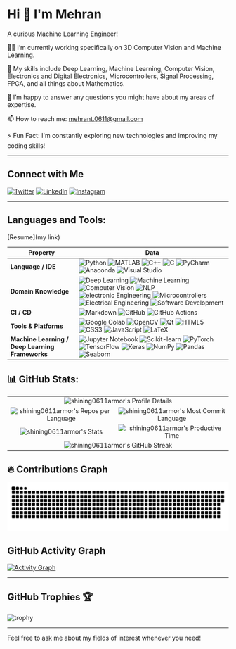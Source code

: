 # Hi 👋 I'm Mehran

A curious Machine Learning Engineer!

👨‍💻 I’m currently working specifically on 3D Computer Vision and Machine Learning.

🌱 My skills include Deep Learning, Machine Learning, Computer Vision, Electronics and Digital Electronics, Microcontrollers, Signal Processing, FPGA, and all things about Mathematics.

💬 I’m happy to answer any questions you might have about my areas of expertise.

📫 How to reach me: mehrant.0611@gmail.com

⚡ Fun Fact: I'm constantly exploring new technologies and improving my coding skills!

---

## Connect with Me
[![Twitter](https://img.shields.io/badge/shining0611armor-1DA1F2?style=for-the-badge&logo=twitter&logoColor=white)](https://twitter.com/shining0611armor)
[![LinkedIn](https://img.shields.io/badge/shining0611armor-0A66C2?style=for-the-badge&logo=linkedin&logoColor=white)](https://www.linkedin.com/in/shining0611armor/)
[![Instagram](https://img.shields.io/badge/shining0611armor-E4405F?style=for-the-badge&logo=instagram&logoColor=white)](https://www.instagram.com/shining0611armor/)

---

## Languages and Tools:
[Resume](my link)

| **Property**               | **Data**                                                                                                                                                                                                 |
|----------------------------|----------------------------------------------------------------------------------------------------------------------------------------------------------------------------------------------------------|
| **Language / IDE**         | ![Python](https://img.shields.io/badge/python-3776AB?style=for-the-badge&logo=python&logoColor=white) ![MATLAB](https://img.shields.io/badge/matlab-0076A8?style=for-the-badge&logo=mathworks&logoColor=white) ![C++](https://img.shields.io/badge/c++-00599C?style=for-the-badge&logo=cplusplus&logoColor=white) ![C](https://img.shields.io/badge/c-A8B9CC?style=for-the-badge&logo=c&logoColor=white) ![PyCharm](https://img.shields.io/badge/pycharm-000000?style=for-the-badge&logo=pycharm&logoColor=white) ![Anaconda](https://img.shields.io/badge/anaconda-44A833?style=for-the-badge&logo=anaconda&logoColor=white) ![Visual Studio](https://img.shields.io/badge/visual_studio-5C2D91?style=for-the-badge&logo=visual-studio&logoColor=white) |
| **Domain Knowledge**       | ![Deep Learning](https://img.shields.io/badge/deep%20learning-FF6F00?style=for-the-badge&logo=deep-learning&logoColor=white) ![Machine Learning](https://img.shields.io/badge/machine%20learning-00758F?style=for-the-badge&logo=machine-learning&logoColor=white) ![Computer Vision](https://img.shields.io/badge/computer%20vision-4C8CBF?style=for-the-badge&logo=computer-vision&logoColor=white) ![NLP](https://img.shields.io/badge/natural%20language%20processing-CC342D?style=for-the-badge&logo=nlp&logoColor=white) ![electronic Engineering](https://img.shields.io/badge/electronic%20engineering-8A2BE2?style=for-the-badge&logo=electronic-engineering&logoColor=white) ![Microcontrollers](https://img.shields.io/badge/Microcontroller-FF6F61?style=for-the-badge&logo=Microcontrollers&logoColor=white) ![Electrical Engineering](https://img.shields.io/badge/electrical%20engineering-FFD700?style=for-the-badge&logo=electrical-engineering&logoColor=white) ![Software Development](https://img.shields.io/badge/software%20development-1E90FF?style=for-the-badge&logo=software-development&logoColor=white) |
| **CI / CD**                | ![Markdown](https://img.shields.io/badge/markdown-000000?style=for-the-badge&logo=markdown&logoColor=white) ![GitHub](https://img.shields.io/badge/github-181717?style=for-the-badge&logo=github&logoColor=white) ![GitHub Actions](https://img.shields.io/badge/github%20actions-2088FF?style=for-the-badge&logo=github-actions&logoColor=white) |
| **Tools & Platforms**      | ![Google Colab](https://img.shields.io/badge/google%20colab-F9AB00?style=for-the-badge&logo=google-colab&logoColor=white) ![OpenCV](https://img.shields.io/badge/opencv-5C3EE8?style=for-the-badge&logo=opencv&logoColor=white) ![Qt](https://img.shields.io/badge/qt-41CD52?style=for-the-badge&logo=qt&logoColor=white) ![HTML5](https://img.shields.io/badge/html5-E34F26?style=for-the-badge&logo=html5&logoColor=white) ![CSS3](https://img.shields.io/badge/css3-1572B6?style=for-the-badge&logo=css3&logoColor=white) ![JavaScript](https://img.shields.io/badge/javascript-F7DF1E?style=for-the-badge&logo=javascript&logoColor=white) ![LaTeX](https://img.shields.io/badge/latex-008080?style=for-the-badge&logo=latex&logoColor=white) |
| **Machine Learning / Deep Learning Frameworks** | ![Jupyter Notebook](https://img.shields.io/badge/jupyter%20notebook-F37626?style=for-the-badge&logo=jupyter&logoColor=white) ![Scikit-learn](https://img.shields.io/badge/scikit--learn-F7931E?style=for-the-badge&logo=scikit-learn&logoColor=white) ![PyTorch](https://img.shields.io/badge/pytorch-EE4C2C?style=for-the-badge&logo=pytorch&logoColor=white) ![TensorFlow](https://img.shields.io/badge/tensorflow-FF6F00?style=for-the-badge&logo=tensorflow&logoColor=white) ![Keras](https://img.shields.io/badge/keras-D00000?style=for-the-badge&logo=keras&logoColor=white) ![NumPy](https://img.shields.io/badge/numpy-013243?style=for-the-badge&logo=numpy&logoColor=white) ![Pandas](https://img.shields.io/badge/pandas-150458?style=for-the-badge&logo=pandas&logoColor=white) ![Seaborn](https://img.shields.io/badge/seaborn-00BFFF?style=for-the-badge&logo=seaborn&logoColor=white) |



## 📊 GitHub Stats:

<table align="center">
  <tr>
    <td colspan="2" align="center"><img src="https://github-profile-summary-cards.vercel.app/api/cards/profile-details?username=shining0611armor&theme=nord_dark" alt="shining0611armor's Profile Details" width="700" height="150"></td>
  </tr>
  <tr>
    <td align="center"><img src="https://github-profile-summary-cards.vercel.app/api/cards/repos-per-language?username=shining0611armor&theme=nord_dark" alt="shining0611armor's Repos per Language" width="300" height="150"></td>
    <td align="center"><img src="https://github-profile-summary-cards.vercel.app/api/cards/most-commit-language?username=shining0611armor&theme=nord_dark" alt="shining0611armor's Most Commit Language" width="300" height="150"></td>
  </tr>
  <tr>
    <td align="center"><img src="https://github-profile-summary-cards.vercel.app/api/cards/stats?username=shining0611armor&theme=nord_dark" alt="shining0611armor's Stats" width="300" height="150"></td>
    <td align="center"><img src="https://github-profile-summary-cards.vercel.app/api/cards/productive-time?username=shining0611armor&theme=nord_dark" alt="shining0611armor's Productive Time" width="300" height="150"></td>
  </tr>
  <tr>
    <td colspan="2" align="center">
      <img src="https://github-readme-streak-stats.herokuapp.com/?user=shining0611armor&theme=radical" alt="shining0611armor's GitHub Streak" width="600" height="150"><br>
    </td>
  </tr>
</table>



## 🔥 Contributions Graph


<p align="center">
 <img width="1000" src="./assets/github-snake.svg" alt="snake"/>
</p>


## GitHub Activity Graph


[![Activity Graph](https://github-readme-activity-graph.vercel.app/graph?username=shining0611armor&theme=github-dark)](https://github.com/shining0611armor/github-readme-activity-graph)


---

## GitHub Trophies 🏆

![trophy](https://github-profile-trophy.vercel.app/?username=shining0611armor&theme=radical)

---

Feel free to ask me about my fields of interest whenever you need!
